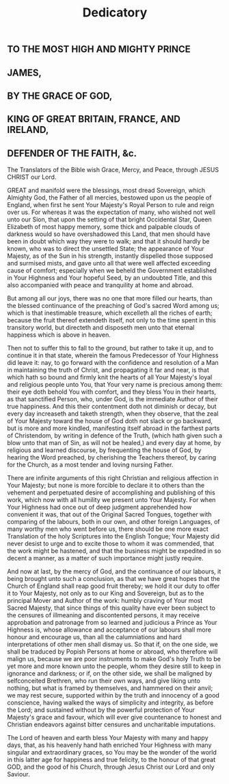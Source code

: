 ﻿---
title: Dedicatory
weight: 40
---

## TO THE MOST HIGH AND MIGHTY PRINCE
## JAMES,
## BY THE GRACE OF GOD,
## KING OF GREAT BRITAIN, FRANCE, AND IRELAND,
## DEFENDER OF THE FAITH, &c.

The Translators of the Bible wish Grace, Mercy, and Peace,
through JESUS CHRIST our Lord.

GREAT and manifold were the blessings, most dread Sovereign, which Almighty 
God, the Father of all mercies, bestowed upon us the people of England, when 
first he sent Your Majesty's Royal Person to rule and reign over us. For 
whereas it was the expectation of many, who wished not well unto our Sion, that 
upon the setting of that bright Occidental Star, Queen Elizabeth of most happy 
memory, some thick and palpable clouds of darkness would so have overshadowed 
this Land, that men should have been in doubt which way they were to walk; and 
that it should hardly be known, who was to direct the unsettled State; the 
appearance of Your Majesty, as of the Sun in his strength, instantly dispelled 
those supposed and surmised mists, and gave unto all that were well affected 
exceeding cause of comfort; especially when we beheld the Government 
established in Your Highness and Your hopeful Seed, by an undoubted Title, and 
this also accompanied with peace and tranquility at home and abroad.

But among all our joys, there was no one that more filled our hearts, than the 
blessed continuance of the preaching of God's sacred Word among us; which is 
that inestimable treasure, which excelleth all the riches of earth; because the 
fruit thereof extendeth itself, not only to the time spent in this transitory 
world, but directeth and disposeth men unto that eternal happiness which is 
above in heaven.

Then not to suffer this to fall to the ground, but rather to take it up, and to 
continue it in that state, wherein the famous Predecessor of Your Highness did 
leave it: nay, to go forward with the confidence and resolution of a Man in 
maintaining the truth of Christ, and propagating it far and near, is that which 
hath so bound and firmly knit the hearts of all Your Majesty's loyal and 
religious people unto You, that Your very name is precious among them: their 
eye doth behold You with comfort, and they bless You in their hearts, as that 
sanctified Person, who, under God, is the immediate Author of their true 
happiness. And this their contentment doth not diminish or decay, but every day 
increaseth and taketh strength, when they observe, that the zeal of Your 
Majesty toward the house of God doth not slack or go backward, but is more and 
more kindled, manifesting itself abroad in the farthest parts of Christendom, 
by writing in defence of the Truth, (which hath given such a blow unto that man 
of Sin, as will not be healed,) and every day at home, by religious and learned 
discourse, by frequenting the house of God, by hearing the Word preached, by 
cherishing the Teachers thereof, by caring for the Church, as a most tender and 
loving nursing Father.

There are infinite arguments of this right Christian and religious affection in 
Your Majesty; but none is more forcible to declare it to others than the 
vehement and perpetuated desire of accomplishing and publishing of this work, 
which now with all humility we present unto Your Majesty. For when Your 
Highness had once out of deep judgment apprehended how convenient it was, that 
out of the Original Sacred Tongues, together with comparing of the labours, 
both in our own, and other foreign Languages, of many worthy men who went 
before us, there should be one more exact Translation of the holy Scriptures 
into the English Tongue; Your Majesty did never desist to urge and to excite 
those to whom it was commended, that the work might be hastened, and that the 
business might be expedited in so decent a manner, as a matter of such 
importance might justly require.

And now at last, by the mercy of God, and the continuance of our labours, it 
being brought unto such a conclusion, as that we have great hopes that the 
Church of England shall reap good fruit thereby; we hold it our duty to offer 
it to Your Majesty, not only as to our King and Sovereign, but as to the 
principal Mover and Author of the work: humbly craving of Your most Sacred 
Majesty, that since things of this quality have ever been subject to the 
censures of illmeaning and discontented persons, it may receive approbation and 
patronage from so learned and judicious a Prince as Your Highness is, whose 
allowance and acceptance of our labours shall more honour and encourage us, 
than all the calumniations and hard interpretations of other men shall dismay 
us. So that if, on the one side, we shall be traduced by Popish Persons at home 
or abroad, who therefore will malign us, because we are poor instruments to 
make God's holy Truth to be yet more and more known unto the people, whom they 
desire still to keep in ignorance and darkness; or if, on the other side, we 
shall be maligned by selfconceited Brethren, who run their own ways, and give 
liking unto nothing, but what is framed by themselves, and hammered on their 
anvil; we may rest secure, supported within by the truth and innocency of a 
good conscience, having walked the ways of simplicity and integrity, as before 
the Lord; and sustained without by the powerful protection of Your Majesty's 
grace and favour, which will ever give countenance to honest and Christian 
endeavors against bitter censures and uncharitable imputations.

The Lord of heaven and earth bless Your Majesty with many and happy days, that, 
as his heavenly hand hath enriched Your Highness with many singular and 
extraordinary graces, so You may be the wonder of the world in this latter age 
for happiness and true felicity, to the honour of that great GOD, and the good 
of his Church, through Jesus Christ our Lord and only Saviour.

